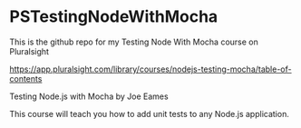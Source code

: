 # PSTestingNodeWithMocha

This is the github repo for my Testing Node With Mocha course on Pluralsight

https://app.pluralsight.com/library/courses/nodejs-testing-mocha/table-of-contents


Testing Node.js with Mocha
by Joe Eames

This course will teach you how to add unit tests to any Node.js application.
